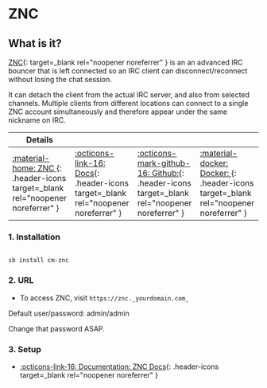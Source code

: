 # ZNC

## What is it?

[ZNC](https://wiki.znc.in/ZNC){: target=_blank rel="noopener noreferrer" } is an an advanced IRC bouncer that is left connected so an IRC client can disconnect/reconnect without losing the chat session.

It can detach the client from the actual IRC server, and also from selected channels. Multiple clients from different locations can connect to a single ZNC account simultaneously and therefore appear under the same nickname on IRC.

| Details     |             |             |             |
|-------------|-------------|-------------|-------------|
| [:material-home: ZNC ](https://wiki.znc.in/ZNC){: .header-icons target=_blank rel="noopener noreferrer" } | [:octicons-link-16: Docs](https://wiki.znc.in/ZNC){: .header-icons target=_blank rel="noopener noreferrer" } | [:octicons-mark-github-16: Github:](https://github.com/linuxserver/docker-znc){: .header-icons target=_blank rel="noopener noreferrer" } | [:material-docker: Docker: ](https://hub.docker.com/r/linuxserver/znc){: .header-icons target=_blank rel="noopener noreferrer" } |


### 1. Installation

``` shell

sb install cm-znc

```

### 2. URL

- To access ZNC, visit `https://znc._yourdomain.com_`

Default user/password: admin/admin

Change that password ASAP.

### 3. Setup

- [:octicons-link-16: Documentation: ZNC Docs](https://wiki.znc.in/ZNC){: .header-icons target=_blank rel="noopener noreferrer" }
